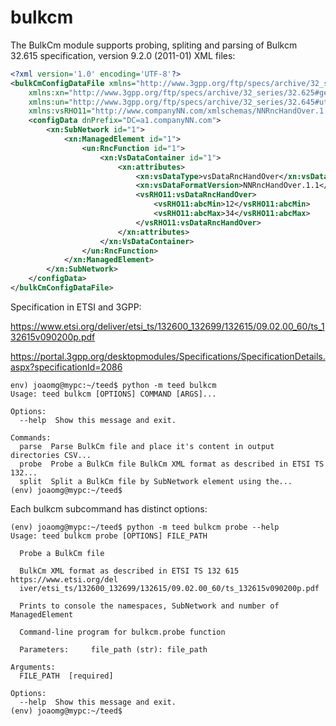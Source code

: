 # bulkcm
The BulkCm module supports probing, spliting and parsing of Bulkcm 32.615 specification, version 9.2.0 (2011-01) XML files:

```xml
<?xml version='1.0' encoding='UTF-8'?>
<bulkCmConfigDataFile xmlns="http://www.3gpp.org/ftp/specs/archive/32_series/32.615#configData"
    xmlns:xn="http://www.3gpp.org/ftp/specs/archive/32_series/32.625#genericNrm"
    xmlns:un="http://www.3gpp.org/ftp/specs/archive/32_series/32.645#utranNrm"
    xmlns:vsRHO11="http://www.companyNN.com/xmlschemas/NNRncHandOver.1.1">
    <configData dnPrefix="DC=a1.companyNN.com">
        <xn:SubNetwork id="1">
            <xn:ManagedElement id="1">
                <un:RncFunction id="1">
                    <xn:VsDataContainer id="1">
                        <xn:attributes>
                            <xn:vsDataType>vsDataRncHandOver</xn:vsDataType>
                            <xn:vsDataFormatVersion>NNRncHandOver.1.1</xn:vsDataFormatVersion>
                            <vsRHO11:vsDataRncHandOver>
                                <vsRHO11:abcMin>12</vsRHO11:abcMin>
                                <vsRHO11:abcMax>34</vsRHO11:abcMax>
                            </vsRHO11:vsDataRncHandOver>
                        </xn:attributes>
                    </xn:VsDataContainer>
                </un:RncFunction>
            </xn:ManagedElement>
        </xn:SubNetwork>
    </configData>
</bulkCmConfigDataFile>
```

Specification in ETSI and 3GPP:

https://www.etsi.org/deliver/etsi_ts/132600_132699/132615/09.02.00_60/ts_132615v090200p.pdf

https://portal.3gpp.org/desktopmodules/Specifications/SpecificationDetails.aspx?specificationId=2086

```shell
env) joaomg@mypc:~/teed$ python -m teed bulkcm
Usage: teed bulkcm [OPTIONS] COMMAND [ARGS]...

Options:
  --help  Show this message and exit.

Commands:
  parse  Parse BulkCm file and place it's content in output directories CSV...
  probe  Probe a BulkCm file BulkCm XML format as described in ETSI TS 132...
  split  Split a BulkCm file by SubNetwork element using the...
(env) joaomg@mypc:~/teed$ 
```

Each bulkcm subcommand has distinct options:

```shell
(env) joaomg@mypc:~/teed$ python -m teed bulkcm probe --help
Usage: teed bulkcm probe [OPTIONS] FILE_PATH

  Probe a BulkCm file

  BulkCm XML format as described in ETSI TS 132 615 https://www.etsi.org/del
  iver/etsi_ts/132600_132699/132615/09.02.00_60/ts_132615v090200p.pdf

  Prints to console the namespaces, SubNetwork and number of ManagedElement

  Command-line program for bulkcm.probe function

  Parameters:     file_path (str): file_path

Arguments:
  FILE_PATH  [required]

Options:
  --help  Show this message and exit.
(env) joaomg@mypc:~/teed$ 
```